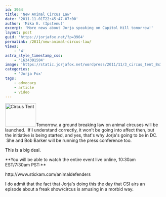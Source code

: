 ```yaml
---
id: 3964
title: 'New Animal Circus Law'
date: '2011-11-01T22:45:47-07:00'
author: 'Mika E. (Ipstenu)'
excerpt: 'More news about Jorja speaking on Capitol Hill tomorrow!'
layout: post
guid: 'https://jorjafox.net/?p=3964'
permalink: /2011/new-animal-circus-law/
Views:
    - '4'
astra_style_timestamp_css:
    - '1634391504'
image: 'https://static.jorjafox.net/wordpress/2011/11/3_circus_tent_8x12.jpeg'
categories:
    - 'Jorja Fox'
tags:
    - advocacy
    - article
    - video
---
```


<img class="alignleft size-thumbnail wp-image-3965" title="Circus Tent" src="//static.jorjafox.net/wordpress/2011/11/3_circus_tent_8x12-210x140.jpeg" alt="Circus Tent" width="100" height="75" />Tomorrow, a ground breaking law on animal circuses will be launched.  If I understand correctly, it won't be going into affect then, but the initiative is being started, and yes, that's why Jorja's going to be in DC.  She and Bob Barker will be running the press conference too.

This is a big deal.
<p align="LEFT">**You will be able to watch the entire event live online, 10:30am EST/7:30am PST:**
<p align="LEFT">http://www.stickam.com/animaldefenders
<p align="LEFT">I do admit that the fact that Jorja's doing this the day that CSI airs an episode about a freak show/circus is amusing in a morbid way.
<p align="LEFT">
